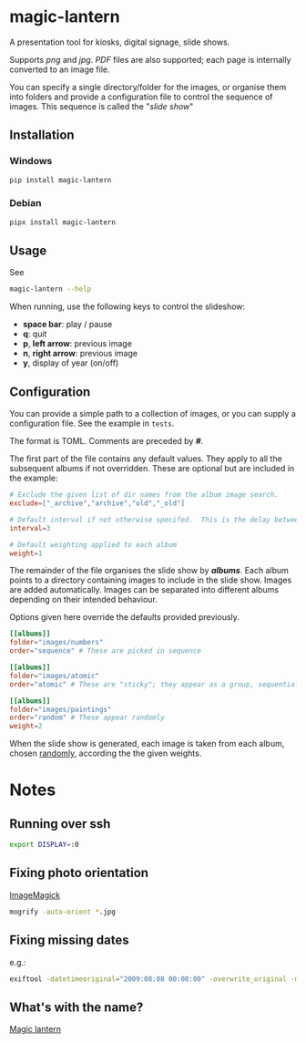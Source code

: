 # magic-lantern
A presentation tool for kiosks, digital signage, slide shows.

Supports *png* and *jpg*.  *PDF* files are also supported; each page is internally converted to an image file.

You can specify a single directory/folder for the images, or organise them into folders and provide a configuration file to control the sequence of images. This sequence is called the "*slide show*"



## Installation

### Windows
```PowerShell    
pip install magic-lantern
```

### Debian

```bash
pipx install magic-lantern
```

## Usage

See 

```bash
magic-lantern --help
```

When running, use the following keys to control the slideshow:
- **space bar**: play / pause
- **q**: quit
- **p**, **left arrow**: previous image
- **n**, **right arrow**: previous image
- **y**, display of year (on/off)

## Configuration 
You can provide a simple path to a collection of images, or you can supply a configuration file.  See the example in `tests`.  

The format is TOML.  Comments are preceded by ***#***.

The first part of the file contains any default values.  They apply to all the subsequent albums if not overridden.  These are optional but are included in the example:

```toml
# Exclude the given list of dir names from the album image search.  
exclude=["_archive","archive","old","_old"]

# Default interval if not otherwise specifed.  This is the delay between images in the slide show
interval=3

# Default weighting applied to each album
weight=1
```

The remainder of the file organises the slide show by ***albums***.  Each album points to a directory containing images to include in the slide show.  Images are added automatically. Images can be separated into different albums depending on their intended behaviour.

Options given here override the defaults provided previously.

```toml
[[albums]]
folder="images/numbers"
order="sequence" # These are picked in sequence

[[albums]]
folder="images/atomic"
order="atomic" # These are "sticky"; they appear as a group, sequentially

[[albums]]
folder="images/paintings"
order="random" # These appear randomly 
weight=2
```

When the slide show is generated, each image is taken from each album, chosen [randomly](https://docs.python.org/3/library/random.html#random.choices), according the the given weights.


# Notes

## Running over ssh
```bash
export DISPLAY=:0
```

## Fixing photo orientation 
[ImageMagick](https://imagemagick.org/script/mogrify.php)

```bash
mogrify -auto-orient *.jpg
```

## Fixing missing dates
e.g.: 

```bash
exiftool -datetimeoriginal="2009:08:08 00:00:00" -overwrite_original -m *
```

## What's with the name?
[Magic lantern](https://en.wikipedia.org/wiki/Magic_lantern)